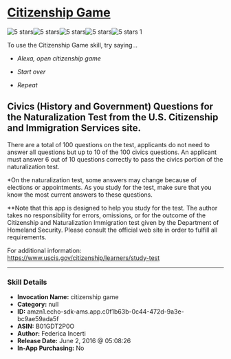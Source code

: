 # [Citizenship Game](http://alexa.amazon.com/#skills/amzn1.echo-sdk-ams.app.c0f1b63b-0c44-472d-9a3e-bc9ae59ada5f)
![5 stars](../../images/ic_star_black_18dp_1x.png)![5 stars](../../images/ic_star_black_18dp_1x.png)![5 stars](../../images/ic_star_black_18dp_1x.png)![5 stars](../../images/ic_star_black_18dp_1x.png)![5 stars](../../images/ic_star_black_18dp_1x.png) 1

To use the Citizenship Game skill, try saying...

* *Alexa, open citizenship game*

* *Start over*

* *Repeat*

Civics (History and Government) Questions for the Naturalization Test
from the U.S. Citizenship and Immigration Services site. 
----------------------------------------------------------------------------------------------
There are a total of 100 questions on the test, applicants do not need to answer all questions but  up to 10 of the 100 civics questions. An applicant must answer 6 out of 10 questions correctly to pass the civics portion of the naturalization test.

*On the naturalization test, some answers may change because of elections or appointments. As you study for the test,
make sure that you know the most current answers to these questions.

**Note that this app is designed to help you study for the test. The author takes no responsibility for errors, omissions, or for the outcome of the Citizenship and Naturalization Immigration test given by the Department of Homeland Security. Please consult the official web site in order to fulfill all requirements.

For additional information: 
https://www.uscis.gov/citizenship/learners/study-test

***

### Skill Details

* **Invocation Name:** citizenship game
* **Category:** null
* **ID:** amzn1.echo-sdk-ams.app.c0f1b63b-0c44-472d-9a3e-bc9ae59ada5f
* **ASIN:** B01GDT2P0O
* **Author:** Federica Incerti
* **Release Date:** June 2, 2016 @ 05:08:26
* **In-App Purchasing:** No
